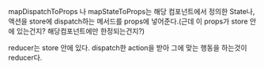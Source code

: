 mapDispatchToProps 나 mapStateToProps는 해당 컴포넌트에서 정의한 State나, 액션을 store에 dispatch하는 메서드를 props에 넣어준다.(근데 이 props가 store 안에 있는건지? 해당컴포넌트에만 한정되는건지?)

reducer는 store 안에 있다.
dispatch한 action을 받아 그에 맞는 행동을 하는것이 reducer다.
<!--stackedit_data:
eyJoaXN0b3J5IjpbMTA5MDUzMzAwMl19
-->